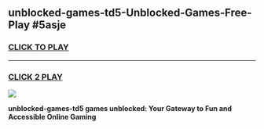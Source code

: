 
## unblocked-games-td5-Unblocked-Games-Free-Play #5asje
<h3>
<a href="https://us.freeplayer.one?title=unblocked-games-td5&ref=9M">CLICK TO PLAY</a></h3>
<hr>

<h3>
<a href="https://us.freeplayer.one?title=unblocked-games-td5&ref=9M">CLICK 2 PLAY</a>
  
</h3>

<a href="https://us.freeplayer.one?title=unblocked-games-td5&ref=9M"><img src="https://clearcache.store/games.png"></a>


**unblocked-games-td5 games unblocked: Your Gateway to Fun and Accessible Online Gaming**
